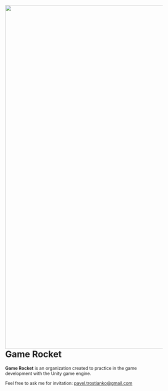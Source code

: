 <img align="left" src="https://i.ibb.co/GcTmkTK/gamerocket.png" width="1100"/>

# Game Rocket

**Game Rocket** is an organization created to practice in the game development with the Unity game engine.


Feel free to ask me for invitation: pavel.trostianko@gmail.com
